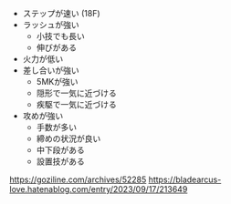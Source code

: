 - ステップが速い (18F)
- ラッシュが強い
  - 小技でも長い
  - 伸びがある
- 火力が低い
- 差し合いが強い
  - 5MKが強い
  - 隠形で一気に近づける
  - 疾駆で一気に近づける
- 攻めが強い
  - 手数が多い
  - 締めの状況が良い
  - 中下段がある
  - 設置技がある

https://goziline.com/archives/52285
https://bladearcus-love.hatenablog.com/entry/2023/09/17/213649
